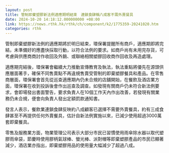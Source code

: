 ```yaml
---
layout: post
title: 管制即棄塑膠新法例適應期明結束　連鎖食肆稱八成客不需外賣餐具
date: 2024-10-20 14:18:12.000000000 +08:00
link: https://news.rthk.hk/rthk/ch/component/k2/1775359-20241020.htm
categories: rthk
---
```


管制即棄塑膠新法例的適應期將於明日結束，環保署提醒所有商戶，適應期即將完結，未準備好的應盡快採取行動，以符合法例的要求。如商戶尚有未用完存貨，可考慮與供應商商討作收回及外銷、或聯絡相關塑膠回收商作回收及再造處理。

適應期完結後，環保署會繼續大力推動宣傳教育及執法，執法重點將優先在源頭供應層面著手，確保不同售賣點不再違規售賣受管制的即棄塑膠餐具和產品。在零售商層面，環保署會首先從巡查適應期內仍未合規的店舖開始，在餐飲及酒店業方面，環保署在收到投訴後會作出巡查及調查。如發現有關商戶仍未符合新法例要求，會即場發出書面警告，要求負責人在10個工作天內作出改善，若發現有關業務仍未合規，便會向負責人發出定額罰款通知書。

發言人表示，餐飲業連鎖食肆反映約八成顧客已選擇不需要外賣餐具，約有三成食肆甚至不再提供任何外賣餐具，估計自新法例實施以來，已減少使用超過3000萬套即棄餐具。

零售及服務業方面，物業管理公司表示大部分市民已習慣使用雨傘除水器以取代塑膠雨傘袋，節慶時使用膠柄氣球棒、螢光棒、派對帽等即棄塑膠產品的市民已顯著減少，酒店業亦指出，即棄塑膠用品的使用量大幅減少了超過八成。
